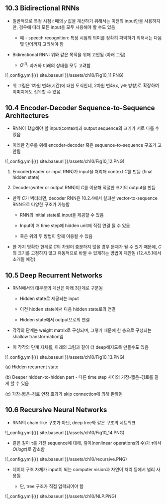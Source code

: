 ## 10.3 Bidirectional RNNs

- 일반적으로 특정 시점 $t$ 때의 $y$ 값을 계산하기 위해서는 이전의 input만을 사용하지만, 경우에 따라 모든 input을 모두 사용해야 할 수도 있음

  - 예 - speech recognition: 특정 시점의 의미를 정확히 파악하기 위해서는 다음 몇 단어까지 고려해야 함

- Bidirectional RNN: 위와 같은 목적을 위해 고안됨 (아래 그림)

  - $O^{(t)}$: 과거와 미래의 상태를 모두 고려함
  
![_config.yml]({{ site.baseurl }}/assets/ch10/Fig10_11.PNG)

- 위 그림은 1차원 변화(시간)에 대한 도식인데, 2차원 변화(x, y축 방향)로 확장하여 이미지에도 접목할 수 있음



## 10.4 Encoder-Decoder Sequence-to-Sequence Architectures

- RNN이 학습해야 할 input(context)과 output sequence의 크기가 서로 다를 수 있음

- 이러한 경우를 위해 encoder-decoder 혹은 sequence-to-sequence 구조가 고안됨

![_config.yml]({{ site.baseurl }}/assets/ch10/Fig10_12.PNG)

  1) Encoder(reader or input RNN)가 input을 처리해 context $C$를 만듬 (final hidden state)

  2) Decoder(writer or output RNN)이 $C$를 이용해 적절한 크기의 output을 만듬

- 만약 $C$가 벡터라면, decoder RNN은 10.2.4에서 살펴본 vector-to-sequence RNN으로 다양한 구조가 가능함

  - RNN의 initial state로 input을 제공할 수 있음

  - Input이 매 time step에 hidden unit에 직접 연결 될 수 있음

  - 혹은 위의 두 방법이 함께 이용될 수 있음

- 한 가지 명확한 한계로 $C$의 차원이 충분하지 않을 경우 문제가 될 수 있기 때문에, $C$의 크기를 고정하지 않고 유동적으로 바뀔 수 있게하는 방법이 제안됨 (12.4.5.1에서 소개될 예정)



## 10.5 Deep Recurrent Networks

- RNN에서의 대부분의 계산은 아래 3단계로 구분됨

  - Hidden state로 제공되는 input

  - 이전 hidden state에서 다음 hidden state로의 연결

  - Hidden state에서 output으로의 연결

- 각각의 단계는 weight matrix로 구성되며, 그렇기 때문에 한 층으로 구성되는 shallow transformation임

- 이 각각의 단계 자체를, 아래의 그림과 같이 더 deep해지도록 만들수도 있음

![_config.yml]({{ site.baseurl }}/assets/ch10/Fig10_13.PNG)

  (a) Hidden recurrent state

  (b) Deeper hidden-to-hidden part - 다른 time step 사이의 가장-짧은-경로를 길게 할 수 있음

  (c) 가장-짧은-경로 연장 효과가 skip connection에 의해 완화됨



## 10.6 Recursive Neural Networks

- RNN의 chain-like 구조가 아닌, deep tree와 같은 구조의 네트워크

![_config.yml]({{ site.baseurl }}/assets/ch10/Fig10_14.PNG)

- 같은 길이 $\tau$를 가진 sequence에 대해, 깊이(nonlinear operations의 수)가 $\tau$에서 $O(log\tau)$로 감소함

![_config.yml]({{ site.baseurl }}/assets/ch10/recursive.PNG)

- 데이터 구조 자체가 input이 되는 computer vision과 자연어 처리 등에서 널리 사용됨

  - 단, tree 구조가 직접 입력되어야 함

![_config.yml]({{ site.baseurl }}/assets/ch10/NLP.PNG)
